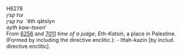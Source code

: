 <body>
  <p>H6278<br>  עת  קצין  <br> עֵת קָצִין  ‎  ‛êth qâtsı̂yn  <br><i>ayth</i> <i>kaw-tseen‘ </i><br>From <a href="h6256.htm">6256</a> and <a href="h7011.htm">7011</a>  <i>time</i> <i>of</i> <i>a</i> <i>judge</i>; <i>Eth-Katsin</i>, a place in Palestine. (Formed by including the directive enclitic.): - Ittah-kazin [by includ. directive enclitic].<br></p>
 </body>